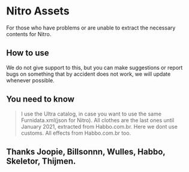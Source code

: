 # Nitro Assets

For those who have problems or are unable to extract the necessary contents for Nitro.

## How to use

We do not give support to this, but you can make suggestions or report bugs on something that by accident does not work, we will update whenever possible.

## You need to know

> I use the Ultra catalog, in case you want to use the same Furnidata.xml(json for Nitro).
> All clothes are the last ones until January 2021, extracted from Habbo.com.br.
> Here we dont use customs.
> All effects from Habbo.com.br too.

## Thanks Joopie, Billsonnn, Wulles, Habbo, Skeletor, Thijmen.